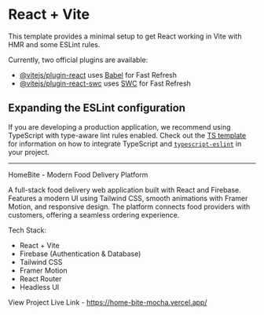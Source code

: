 # React + Vite

This template provides a minimal setup to get React working in Vite with HMR and some ESLint rules.

Currently, two official plugins are available:

- [@vitejs/plugin-react](https://github.com/vitejs/vite-plugin-react/blob/main/packages/plugin-react) uses [Babel](https://babeljs.io/) for Fast Refresh
- [@vitejs/plugin-react-swc](https://github.com/vitejs/vite-plugin-react/blob/main/packages/plugin-react-swc) uses [SWC](https://swc.rs/) for Fast Refresh

## Expanding the ESLint configuration

If you are developing a production application, we recommend using TypeScript with type-aware lint rules enabled. Check out the [TS template](https://github.com/vitejs/vite/tree/main/packages/create-vite/template-react-ts) for information on how to integrate TypeScript and [`typescript-eslint`](https://typescript-eslint.io) in your project.

--------------------------------------------------------------------------------------------------------------------------------------------------------------------
HomeBite - Modern Food Delivery Platform

A full-stack food delivery web application built with React and Firebase. Features a modern UI using Tailwind CSS, smooth animations with Framer Motion, and responsive design. The platform connects food providers with customers, offering a seamless ordering experience.

Tech Stack:
- React + Vite
- Firebase (Authentication & Database)
- Tailwind CSS
- Framer Motion
- React Router
- Headless UI

View Project Live Link - https://home-bite-mocha.vercel.app/
